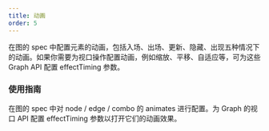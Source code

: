 ```yaml
---
title: 动画
order: 5
---
```


在图的 spec 中配置元素的动画，包括入场、出场、更新、隐藏、出现五种情况下的动画。如果你需要为视口操作配置动画，例如缩放、平移、自适应等，可为这些 Graph API 配置 effectTiming 参数。

### 使用指南

在图的 spec 中对 node / edge / combo 的 animates 进行配置。为 Graph 的视口 API 配置 effectTiming 参数以打开它们的动画效果。

